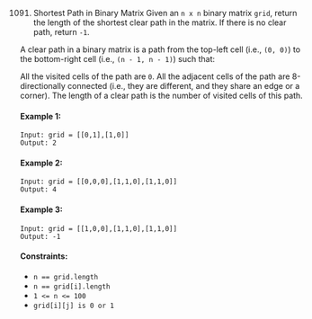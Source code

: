 1091. Shortest Path in Binary Matrix
Given an `n x n` binary matrix `grid`, return the length of the shortest clear path in the matrix. If there is no clear path, return `-1`.

A clear path in a binary matrix is a path from the top-left cell (i.e., `(0, 0)`) to the bottom-right cell (i.e., `(n - 1, n - 1)`) such that:

All the visited cells of the path are `0`.
All the adjacent cells of the path are 8-directionally connected (i.e., they are different, and they share an edge or a corner).
The length of a clear path is the number of visited cells of this path.

 

#### Example 1:

```
Input: grid = [[0,1],[1,0]]
Output: 2
```
#### Example 2:

```
Input: grid = [[0,0,0],[1,1,0],[1,1,0]]
Output: 4
```
#### Example 3:

```
Input: grid = [[1,0,0],[1,1,0],[1,1,0]]
Output: -1
```

#### Constraints:

- `n == grid.length`
- `n == grid[i].length`
- `1 <= n <= 100`
- `grid[i][j] is 0 or 1`